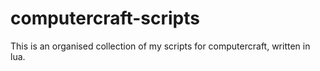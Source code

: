 # computercraft-scripts
This is an organised collection of my scripts for computercraft, written in lua.
